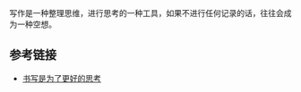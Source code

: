 写作是一种整理思维，进行思考的一种工具，如果不进行任何记录的话，往往会成为一种空想。



## 参考链接
- [书写是为了更好的思考](http://mindhacks.cn/2009/02/09/writing-is-better-thinking/)





